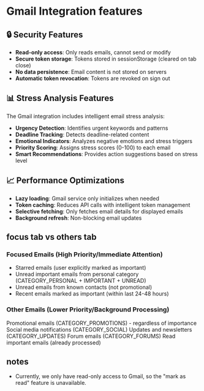# Gmail Integration features

## 🔒 Security Features

- **Read-only access**: Only reads emails, cannot send or modify
- **Secure token storage**: Tokens stored in sessionStorage (cleared on tab close)
- **No data persistence**: Email content is not stored on servers
- **Automatic token revocation**: Tokens are revoked on sign out

## 📊 Stress Analysis Features

The Gmail integration includes intelligent email stress analysis:

- **Urgency Detection**: Identifies urgent keywords and patterns
- **Deadline Tracking**: Detects deadline-related content
- **Emotional Indicators**: Analyzes negative emotions and stress triggers
- **Priority Scoring**: Assigns stress scores (0-100) to each email
- **Smart Recommendations**: Provides action suggestions based on stress level

## 📈 Performance Optimizations

- **Lazy loading**: Gmail service only initializes when needed
- **Token caching**: Reduces API calls with intelligent token management
- **Selective fetching**: Only fetches email details for displayed emails
- **Background refresh**: Non-blocking email updates

## focus tab vs others tab

### Focused Emails (High Priority/Immediate Attention)
- Starred emails (user explicitly marked as important)
- Unread important emails from personal category (CATEGORY_PERSONAL + IMPORTANT + UNREAD)
- Unread emails from known contacts (not promotional)
- Recent emails marked as important (within last 24-48 hours)

### Other Emails (Lower Priority/Background Processing)
Promotional emails (CATEGORY_PROMOTIONS) - regardless of importance
Social media notifications (CATEGORY_SOCIAL)
Updates and newsletters (CATEGORY_UPDATES)
Forum emails (CATEGORY_FORUMS)
Read important emails (already processed)
## notes

- Currently, we only have read-only access to Gmail, so the "mark as read" feature is unavailable.
